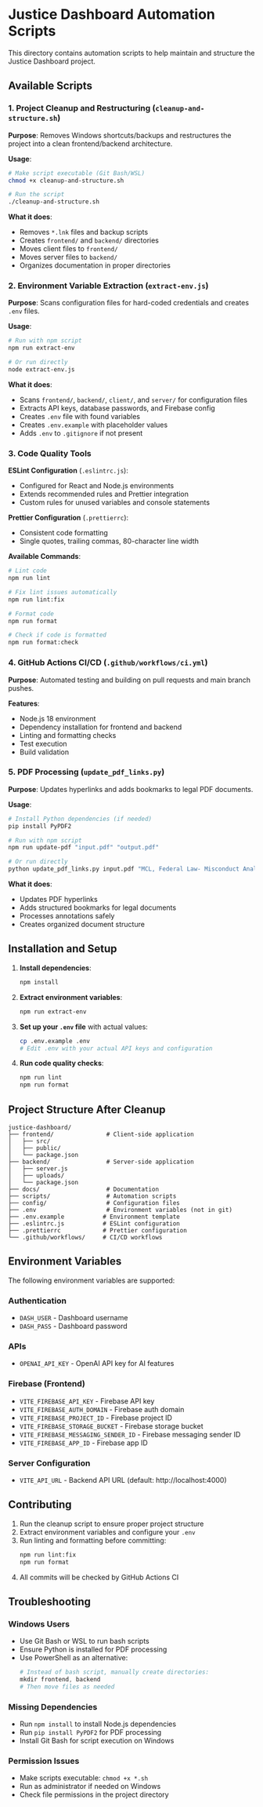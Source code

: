 # Justice Dashboard Automation Scripts

This directory contains automation scripts to help maintain and structure the Justice Dashboard project.

## Available Scripts

### 1. Project Cleanup and Restructuring (`cleanup-and-structure.sh`)

**Purpose**: Removes Windows shortcuts/backups and restructures the project into a clean frontend/backend architecture.

**Usage**:

```bash
# Make script executable (Git Bash/WSL)
chmod +x cleanup-and-structure.sh

# Run the script
./cleanup-and-structure.sh
```

**What it does**:

- Removes `*.lnk` files and backup scripts
- Creates `frontend/` and `backend/` directories
- Moves client files to `frontend/`
- Moves server files to `backend/`
- Organizes documentation in proper directories

### 2. Environment Variable Extraction (`extract-env.js`)

**Purpose**: Scans configuration files for hard-coded credentials and creates `.env` files.

**Usage**:

```bash
# Run with npm script
npm run extract-env

# Or run directly
node extract-env.js
```

**What it does**:

- Scans `frontend/`, `backend/`, `client/`, and `server/` for configuration files
- Extracts API keys, database passwords, and Firebase config
- Creates `.env` file with found variables
- Creates `.env.example` with placeholder values
- Adds `.env` to `.gitignore` if not present

### 3. Code Quality Tools

**ESLint Configuration** (`.eslintrc.js`):

- Configured for React and Node.js environments
- Extends recommended rules and Prettier integration
- Custom rules for unused variables and console statements

**Prettier Configuration** (`.prettierrc`):

- Consistent code formatting
- Single quotes, trailing commas, 80-character line width

**Available Commands**:

```bash
# Lint code
npm run lint

# Fix lint issues automatically
npm run lint:fix

# Format code
npm run format

# Check if code is formatted
npm run format:check
```

### 4. GitHub Actions CI/CD (`.github/workflows/ci.yml`)

**Purpose**: Automated testing and building on pull requests and main branch pushes.

**Features**:

- Node.js 18 environment
- Dependency installation for frontend and backend
- Linting and formatting checks
- Test execution
- Build validation

### 5. PDF Processing (`update_pdf_links.py`)

**Purpose**: Updates hyperlinks and adds bookmarks to legal PDF documents.

**Usage**:

```bash
# Install Python dependencies (if needed)
pip install PyPDF2

# Run with npm script
npm run update-pdf "input.pdf" "output.pdf"

# Or run directly
python update_pdf_links.py input.pdf "MCL, Federal Law- Misconduct Analysis (2).pdf"
```

**What it does**:

- Updates PDF hyperlinks
- Adds structured bookmarks for legal documents
- Processes annotations safely
- Creates organized document structure

## Installation and Setup

1. **Install dependencies**:

   ```bash
   npm install
   ```

2. **Extract environment variables**:

   ```bash
   npm run extract-env
   ```

3. **Set up your `.env` file** with actual values:

   ```bash
   cp .env.example .env
   # Edit .env with your actual API keys and configuration
   ```

4. **Run code quality checks**:
   ```bash
   npm run lint
   npm run format
   ```

## Project Structure After Cleanup

```
justice-dashboard/
├── frontend/               # Client-side application
│   ├── src/
│   ├── public/
│   └── package.json
├── backend/                # Server-side application
│   ├── server.js
│   ├── uploads/
│   └── package.json
├── docs/                   # Documentation
├── scripts/                # Automation scripts
├── config/                 # Configuration files
├── .env                    # Environment variables (not in git)
├── .env.example           # Environment template
├── .eslintrc.js           # ESLint configuration
├── .prettierrc            # Prettier configuration
└── .github/workflows/     # CI/CD workflows
```

## Environment Variables

The following environment variables are supported:

### Authentication

- `DASH_USER` - Dashboard username
- `DASH_PASS` - Dashboard password

### APIs

- `OPENAI_API_KEY` - OpenAI API key for AI features

### Firebase (Frontend)

- `VITE_FIREBASE_API_KEY` - Firebase API key
- `VITE_FIREBASE_AUTH_DOMAIN` - Firebase auth domain
- `VITE_FIREBASE_PROJECT_ID` - Firebase project ID
- `VITE_FIREBASE_STORAGE_BUCKET` - Firebase storage bucket
- `VITE_FIREBASE_MESSAGING_SENDER_ID` - Firebase messaging sender ID
- `VITE_FIREBASE_APP_ID` - Firebase app ID

### Server Configuration

- `VITE_API_URL` - Backend API URL (default: http://localhost:4000)

## Contributing

1. Run the cleanup script to ensure proper project structure
2. Extract environment variables and configure your `.env`
3. Run linting and formatting before committing:
   ```bash
   npm run lint:fix
   npm run format
   ```
4. All commits will be checked by GitHub Actions CI

## Troubleshooting

### Windows Users

- Use Git Bash or WSL to run bash scripts
- Ensure Python is installed for PDF processing
- Use PowerShell as an alternative:
  ```powershell
  # Instead of bash script, manually create directories:
  mkdir frontend, backend
  # Then move files as needed
  ```

### Missing Dependencies

- Run `npm install` to install Node.js dependencies
- Run `pip install PyPDF2` for PDF processing
- Install Git Bash for script execution on Windows

### Permission Issues

- Make scripts executable: `chmod +x *.sh`
- Run as administrator if needed on Windows
- Check file permissions in the project directory
